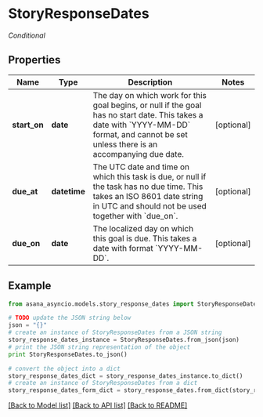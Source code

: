 # StoryResponseDates

*Conditional*

## Properties

Name | Type | Description | Notes
------------ | ------------- | ------------- | -------------
**start_on** | **date** | The day on which work for this goal begins, or null if the goal has no start date. This takes a date with &#x60;YYYY-MM-DD&#x60; format, and cannot be set unless there is an accompanying due date. | [optional] 
**due_at** | **datetime** | The UTC date and time on which this task is due, or null if the task has no due time. This takes an ISO 8601 date string in UTC and should not be used together with &#x60;due_on&#x60;. | [optional] 
**due_on** | **date** | The localized day on which this goal is due. This takes a date with format &#x60;YYYY-MM-DD&#x60;. | [optional] 

## Example

```python
from asana_asyncio.models.story_response_dates import StoryResponseDates

# TODO update the JSON string below
json = "{}"
# create an instance of StoryResponseDates from a JSON string
story_response_dates_instance = StoryResponseDates.from_json(json)
# print the JSON string representation of the object
print StoryResponseDates.to_json()

# convert the object into a dict
story_response_dates_dict = story_response_dates_instance.to_dict()
# create an instance of StoryResponseDates from a dict
story_response_dates_form_dict = story_response_dates.from_dict(story_response_dates_dict)
```
[[Back to Model list]](../README.md#documentation-for-models) [[Back to API list]](../README.md#documentation-for-api-endpoints) [[Back to README]](../README.md)


